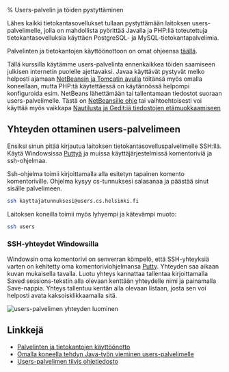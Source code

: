 % Users-palvelin ja töiden pystyttäminen

Lähes kaikki tietokantasovellukset tullaan pystyttämään laitoksen
users-palvelimelle, jolla on mahdollista pyörittää Javalla ja PHP:llä toteutettuja tietokantasovelluksia
käyttäen PostgreSQL- ja MySQL-tietokantapalvelimia.

Palvelinten ja tietokantojen käyttöönottoon on omat ohjeensa [täällä](kayttoonotto/index.html).

Tällä kurssilla käytämme users-palvelinta ennenkaikkea 
töiden saamiseen julkisen internetin puolelle ajettavaksi.
Javaa käyttävät pystyvät melko helposti ajamaan [NetBeansin ja Tomcatin avulla](../netbeans/java.html)
töitänsä myös omalla koneellaan, mutta 
PHP:tä käytettäessä on käytännössä helpompi konfiguroida 
esim. NetBeans lähettämään tai tallentamaan tiedostot suoraan users-palvelimelle.
Tästä on [NetBeansille ohje](../netbeans/php.html) tai vaihtoehtoisesti voi käyttää
myös vaikkapa [Nautilusta ja Gedit:iä tiedostojen etämuokkaamiseen](nautilus-ssh.html)

## Yhteyden ottaminen users-palvelimeen

[putty]: http://www.chiark.greenend.org.uk/~sgtatham/putty/download.html

Ensiksi sinun pitää kirjautua laitoksen tietokantasovelluspalvelimelle 
SSH:llä. Käytä Windowsissa [Puttyä][putty] ja muissa käyttäjärjestelmissä komentoriviä ja ssh-ohjelmaa.

Ssh-ohjelma toimii kirjoittamalla alla esitetyn tapainen komento komentoriville.
Ohjelma kysyy cs-tunnuksesi salasanaa ja päästää sinut sisälle palvelimeen.

~~~~bash
ssh kayttajatunnuksesi@users.cs.helsinki.fi
~~~~

Laitoksen koneilla toimii myös lyhyempi ja kätevämpi muoto:

~~~~bash
ssh users
~~~~

### SSH-yhteydet Windowsilla

Windowsin oma komentorivi on senverran kömpelö, että SSH-yhteyksiä varten on 
kehitetty oma komentoriviohjelmansa [Putty][putty].
Yhteyden saa aikaan kuvan mukaisella tavalla. 
Luotu yhteys kannattaa tallentaa
kirjoittamalla Saved sessions-tekstin alla olevaan kenttään yhteydelle nimi
ja painamalla Save-nappia. Yhteys tallentuu kentän alla olevaan listaan,
josta sen voi helposti avata kaksoisklikkaamalla sitä.

![users-palvelimen yhteyden luominen]({{myimgdir}}putty-users.png)

## Linkkejä

* [Palvelinten ja tietokantojen käyttöönotto](kayttoonotto/index.html)
* [Omalla koneella tehdyn Java-työn vieminen users-palvelimelle](java-war-paketit.html)
* [Users-palvelimen tiivis ohjetiedosto](http://users.cs.helsinki.fi/README.users.cs.helsinki.fi.txt)
